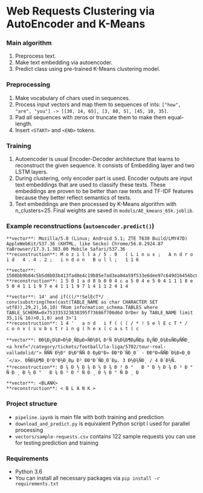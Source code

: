 # Web Requests Clustering via AutoEncoder and K-Means

### Main algorithm
1. Preprocess text.
2. Make text embedding via autoencoder.
3. Predict class using pre-trained K-Means clustering model.

### Preprocessing
1. Make vocabulary of chars used in sequences.
2. Process input vectors and map them to sequences of ints: `["how", "are", "you"] -> [[30, 14, 65], [3, 80, 5], [45, 10, 35]`.
3. Pad all sequences with zeros or truncate them to make them equal-length.
4. Insert `<START>` and `<END>` tokens.

### Training
1. Autoencoder is usual Encoder-Decoder architecture that learns to reconstruct the given sequence. It consists of Embedding layer and two LSTM layers.
2. During clustering, only encoder part is used. Encoder outputs are input text embeddings that are used to classify these texts. These embeddings are proven to be better than raw texts and TF-IDF features because they better reflect semantics of texts.
3. Text embeddings are then processed by K-Means algorithm with n_clusters=25. Final weights are saved in `models/AE_kmeans_65k.joblib`. 


### Example reconstructions (`autoencoder.predict()`)

```
**vector**: Mozilla/5.0 (Linux; Android 5.1; ZTE T630 Build/LMY47D) AppleWebKit/537.36 (KHTML, like Gecko) Chrome/56.0.2924.87 YaBrowser/17.3.1.383.00 Mobile Safari/537.36
**reconstruction**: M o z i l l a / 5 . 0   ( L i n u x ;   A n d r o i d   4 . 4 . 2 ;   i n d o n   B u l l ;   1 1 6 

**vector**: 1508bb9b84c5b5d8b03b413fad8e4c19b85e7ad3ea04a59f533e6dee97c649d16456bc0b0401a177363fd9c73e0f3d9f\"\"\
**reconstruction**: 1 5 0 1 a d 8 b 0 0 4 c a 5 0 4 e 5 0 4 1 1 1 8 e 5 0 4 1 1 1 9 7 e 4 1 1 1 9 7 1 4 1 1 2 4 1 4 

**vector**: 14' and if(((/*!SelEcT*/ conv(substring(hex(cast(TABLE_NAME as char CHARACTER SET utf8)),29,2),16,10) fRom information_schema.TABLES where TABLE_SCHEMA=0x753335323830395f73686f706d6d OrDer by TABLE_NAME limit 35,1)& 16)>0,1,0) and 3>'1 
**reconstruction**: 1 4 '   a n d   i f ( ( ( / * ! S e l E c T * /   c o n v ( s u b s t r i n g ( h e x ( c a s t ( c 

**vector**: ÐÐ¾Ð¿Ð¾Ð»Ð½Ð¸ÑÐµÐ»ÑÐ½Ð¾ Ð²Ñ Ð¼Ð¾Ð¶ÐµÑÐµ Ð¿ÑÐ¸Ð¾Ð±ÑÐµÑÑÐ¸ <a href="/category/tickets/football/la-liga/5702/tour-real-valladolid/"> ÑÑÑ Ð½Ð° Ð¼Ð°ÑÑ Ð ÐµÐ°Ð» ÐÐ°Ð´ÑÐ¸Ð´ - ÐÐ°Ð»ÑÑÐ´Ð¾Ð»Ð¸Ð´</a>. ÐÑÐ¾Ð¶Ð¸Ð²Ð°Ð½Ð¸Ðµ Ð² ÐÐ°Ð´ÑÐ¸Ð´Ðµ. 3 Ð½Ð¾ÑÐ¸ / 4 Ð´Ð½Ñ.
**reconstruction**: Ð ¾ Ð ½ Ð ¾ Ð ½ Ð ¾ Ð ² Ð °   Ð ° Ð ½ Ð ¾ Ð ² Ð ° Ñ Ð ¸ Ð ½ Ð °   Ð ¾ Ð ² Ð ° Ñ Ð ¸ Ð ½ Ð ° Ñ Ð ¸ Ð

**vector**: <BLANK> 
**reconstruction**: < B L A N K >
```

### Project structure
* `pipeline.ipynb` is main file with both training and prediction
* `download_and_predict.py` is equivalent Python script I used for parallel processing
* `vectors/sample-requests.csv` contains 122 sample requests you can use for testing prediction and training


### Requirements
* Python 3.6
* You can install all necessary packages via 
`pip install -r requirements.txt`